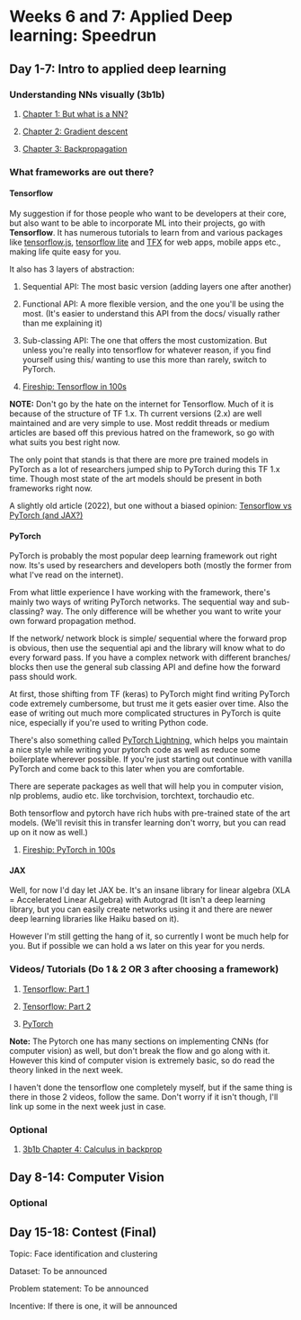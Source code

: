 # Weeks 6 and 7: Applied Deep learning: Speedrun

## Day 1-7: Intro to applied deep learning

### Understanding NNs visually (3b1b)

1. [Chapter 1: But what is a NN?](https://www.youtube.com/watch?v=aircAruvnKk)

2. [Chapter 2: Gradient descent](https://www.youtube.com/watch?v=IHZwWFHWa-w)

3. [Chapter 3: Backpropagation](https://www.youtube.com/watch?v=Ilg3gGewQ5U)

### What frameworks are out there?

#### Tensorflow

My suggestion if for those people who want to be developers at their core, but also want to be able to incorporate ML into their projects, go with **Tensorflow**. It has numerous tutorials to learn from and various packages like [tensorflow.js](https://www.tensorflow.org/js), [tensorflow lite](https://www.tensorflow.org/lite) and [TFX](https://www.tensorflow.org/tfx) for web apps, mobile apps etc., making life quite easy for you.

It also has 3 layers of abstraction:

1. Sequential API: The most basic version (adding layers one after another)

2. Functional API: A more flexible version, and the one you'll be using the most. (It's easier to understand this API from the docs/ visually rather than me explaining it)

3. Sub-classing API: The one that offers the most customization. But unless you're really into tensorflow for whatever reason, if you find yourself using this/ wanting to use this more than rarely, switch to PyTorch.

4. [Fireship: Tensorflow in 100s](https://www.youtube.com/watch?v=i8NETqtGHms)

**NOTE:** Don't go by the hate on the internet for Tensorflow. Much of it is because of the structure of TF 1.x. Th current versions (2.x) are well maintained and are very simple to use. Most reddit threads or medium articles are based off this previous hatred on the framework, so go with what suits you best right now.

The only point that stands is that there are more pre trained models in PyTorch as a lot of researchers jumped ship to PyTorch during this TF 1.x time. Though most state of the art models should be present in both frameworks right now.

A slightly old article (2022), but one without a biased opinion: [Tensorflow vs PyTorch (and JAX?)](https://www.assemblyai.com/blog/pytorch-vs-tensorflow-in-2023/)

#### PyTorch

PyTorch is probably the most popular deep learning framework out right now. Its's used by researchers and developers both (mostly the former from what I've read on the internet).

From what little experience I have working with the framework, there's mainly two ways of writing PyTorch networks. The sequential way and sub-classing? way. The only difference will be whether you want to write your own forward propagation method.

If the network/ network block is simple/ sequential where the forward prop is obvious, then use the sequential api and the library will know what to do every forward pass. If you have a complex network with different branches/ blocks then use the general sub classing API and define how the forward pass should work.

At first, those shifting from TF (keras) to PyTorch might find writing PyTorch code extremely cumbersome, but trust me it gets easier over time. Also the ease of writing out much more complicated structures in PyTorch is quite nice, especially if you're used to writing Python code.

There's also something called [PyTorch Lightning](https://lightning.ai/docs/pytorch/stable/), which helps you maintain a nice style while writing your pytorch code as well as reduce some boilerplate wherever possible. If you're just starting out continue with vanilla PyTorch and come back to this later when you are comfortable.

There are seperate packages as well that will help you in computer vision, nlp problems, audio etc. like torchvision, torchtext, torchaudio etc.

Both tensorflow and pytorch have rich hubs with pre-trained state of the art models. (We'll revisit this in transfer learning don't worry, but you can read up on it now as well.)

1. [Fireship: PyTorch in 100s](https://www.youtube.com/watch?v=ORMx45xqWkA)

#### JAX

Well, for now I'd day let JAX be. It's an insane library for linear algebra (XLA = Accelerated Linear ALgebra) with Autograd (It isn't a deep learning library, but you can easily create networks using it and there are newer deep learning libraries like Haiku based on it).

However I'm still getting the hang of it, so currently I wont be much help for you. But if possible we can hold a ws later on this year for you nerds.

### Videos/ Tutorials (Do 1 & 2 OR 3 after choosing a framework)

1. [Tensorflow: Part 1](https://www.youtube.com/watch?v=tpCFfeUEGs8)

2. [Tensorflow: Part 2](https://www.youtube.com/watch?v=ZUKz4125WNI&list=RDLVtpCFfeUEGs8&index=2)

3. [PyTorch](https://www.youtube.com/watch?v=Z_ikDlimN6A)

**Note:** The Pytorch one has many sections on implementing CNNs (for computer vision) as well, but don't break the flow and go along with it. However this kind of computer vision is extremely basic, so do read the theory linked in the next week.

I haven't done the tensorflow one completely myself, but if the same thing is there in those 2 videos, follow the same. Don't worry if it isn't though, I'll link up some in the next week just in case.

### Optional

1. [3b1b Chapter 4: Calculus in backprop](https://www.youtube.com/watch?v=tIeHLnjs5U8)

## Day 8-14: Computer Vision

### Optional

## Day 15-18: Contest (Final)

Topic: Face identification and clustering

Dataset: To be announced

Problem statement: To be announced

Incentive: If there is one, it will be announced

